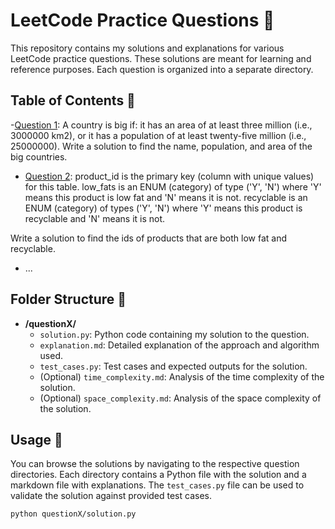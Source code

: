# LeetCode Practice Questions 🚀

This repository contains my solutions and explanations for various LeetCode practice questions. These solutions are meant for learning and reference purposes. Each question is organized into a separate directory.

## Table of Contents 📜

 -[Question 1](./Question1/):
  A country is big if:
  it has an area of at least three million (i.e., 3000000 km2), or
  it has a population of at least twenty-five million (i.e., 25000000).
  Write a solution to find the name, population, and area of the big countries.

- [Question 2](./question2/):
  product_id is the primary key (column with unique values) for this table.
  low_fats is an ENUM (category) of type ('Y', 'N') where 'Y' means this product is low fat and 'N' means it is not.
  recyclable is an ENUM (category) of types ('Y', 'N') where 'Y' means this product is recyclable and 'N' means it is not.
 

Write a solution to find the ids of products that are both low fat and recyclable.
- ...

## Folder Structure 📂

- **/questionX/**
  - `solution.py`: Python code containing my solution to the question.
  - `explanation.md`: Detailed explanation of the approach and algorithm used.
  - `test_cases.py`: Test cases and expected outputs for the solution.
  - (Optional) `time_complexity.md`: Analysis of the time complexity of the solution.
  - (Optional) `space_complexity.md`: Analysis of the space complexity of the solution.

## Usage 🚀

You can browse the solutions by navigating to the respective question directories. Each directory contains a Python file with the solution and a markdown file with explanations. The `test_cases.py` file can be used to validate the solution against provided test cases.

```bash
python questionX/solution.py
